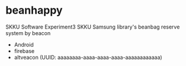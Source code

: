 # beanhappy

SKKU Software Experiment3
SKKU Samsung library's beanbag reserve system by beacon


- Android
- firebase
- altveacon (UUID: aaaaaaaa-aaaa-aaaa-aaaa-aaaaaaaaaaaa)

